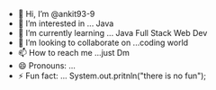 - 👋 Hi, I’m @ankit93-9
- 👀 I’m interested in ... Java
- 🌱 I’m currently learning ... Java Full Stack Web Dev
- 💞️ I’m looking to collaborate on ...coding world
- 📫 How to reach me ...just Dm
- 😄 Pronouns: ...
- ⚡ Fun fact: ... System.out.pritnln("there is no fun");

<!---
ankit93-9/ankit93-9 is a ✨ special ✨ repository because its `README.md` (this file) appears on your GitHub profile.
You can click the Preview link to take a look at your changes.
--->
